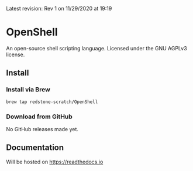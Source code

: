 Latest revision: Rev 1 on 11/29/2020 at 19:19

# OpenShell
An open-source shell scripting language. Licensed under the GNU AGPLv3 license.

## Install
### Install via Brew
```oh hi you were able to read this somehow :3
brew tap redstone-scratch/OpenShell
```
### Download from GitHub
No GitHub releases made yet.

## Documentation
Will be hosted on https://readthedocs.io
